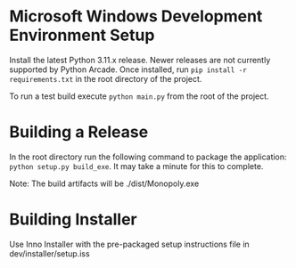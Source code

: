 # Microsoft Windows Development Environment Setup
Install the latest Python 3.11.x release. Newer releases are not currently supported by Python Arcade. Once installed, run `pip install -r requirements.txt` in the root directory of the project.

To run a test build execute `python main.py` from the root of the project.

# Building a Release
In the root directory run the following command to package the application: `python setup.py build_exe`. It may take a minute for this to complete.

Note: The build artifacts will be ./dist/Monopoly.exe

# Building Installer

Use Inno Installer with the pre-packaged setup instructions file in dev/installer/setup.iss
